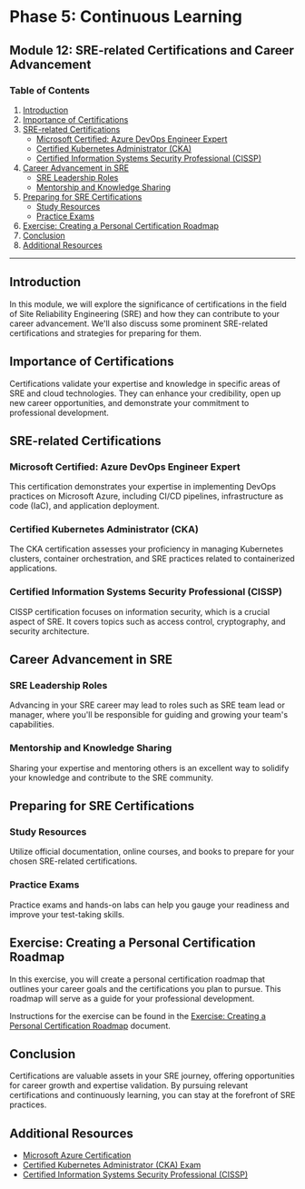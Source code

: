 # Phase 5: Continuous Learning 

## Module 12: SRE-related Certifications and Career Advancement

### Table of Contents

1. [Introduction](#introduction)
2. [Importance of Certifications](#importance-of-certifications)
3. [SRE-related Certifications](#sre-related-certifications)
   - [Microsoft Certified: Azure DevOps Engineer Expert](#microsoft-certified-azure-devops-engineer-expert)
   - [Certified Kubernetes Administrator (CKA)](#certified-kubernetes-administrator-cka)
   - [Certified Information Systems Security Professional (CISSP)](#certified-information-systems-security-professional-cissp)
4. [Career Advancement in SRE](#career-advancement-in-sre)
   - [SRE Leadership Roles](#sre-leadership-roles)
   - [Mentorship and Knowledge Sharing](#mentorship-and-knowledge-sharing)
5. [Preparing for SRE Certifications](#preparing-for-sre-certifications)
   - [Study Resources](#study-resources)
   - [Practice Exams](#practice-exams)
6. [Exercise: Creating a Personal Certification Roadmap](#exercise-creating-a-personal-certification-roadmap)
7. [Conclusion](#conclusion)
8. [Additional Resources](#additional-resources)

---

## Introduction

In this module, we will explore the significance of certifications in the field of Site Reliability Engineering (SRE) and how they can contribute to your career advancement. We'll also discuss some prominent SRE-related certifications and strategies for preparing for them.

## Importance of Certifications

Certifications validate your expertise and knowledge in specific areas of SRE and cloud technologies. They can enhance your credibility, open up new career opportunities, and demonstrate your commitment to professional development.

## SRE-related Certifications

### Microsoft Certified: Azure DevOps Engineer Expert

This certification demonstrates your expertise in implementing DevOps practices on Microsoft Azure, including CI/CD pipelines, infrastructure as code (IaC), and application deployment.

### Certified Kubernetes Administrator (CKA)

The CKA certification assesses your proficiency in managing Kubernetes clusters, container orchestration, and SRE practices related to containerized applications.

### Certified Information Systems Security Professional (CISSP)

CISSP certification focuses on information security, which is a crucial aspect of SRE. It covers topics such as access control, cryptography, and security architecture.

## Career Advancement in SRE

### SRE Leadership Roles

Advancing in your SRE career may lead to roles such as SRE team lead or manager, where you'll be responsible for guiding and growing your team's capabilities.

### Mentorship and Knowledge Sharing

Sharing your expertise and mentoring others is an excellent way to solidify your knowledge and contribute to the SRE community.

## Preparing for SRE Certifications

### Study Resources

Utilize official documentation, online courses, and books to prepare for your chosen SRE-related certifications.

### Practice Exams

Practice exams and hands-on labs can help you gauge your readiness and improve your test-taking skills.

## Exercise: Creating a Personal Certification Roadmap

In this exercise, you will create a personal certification roadmap that outlines your career goals and the certifications you plan to pursue. This roadmap will serve as a guide for your professional development.

Instructions for the exercise can be found in the [Exercise: Creating a Personal Certification Roadmap](./exercise-certification-roadmap.md) document.

## Conclusion

Certifications are valuable assets in your SRE journey, offering opportunities for career growth and expertise validation. By pursuing relevant certifications and continuously learning, you can stay at the forefront of SRE practices.

## Additional Resources

- [Microsoft Azure Certification](https://learn.microsoft.com/en-us/certifications/azure/)
- [Certified Kubernetes Administrator (CKA) Exam](https://www.cncf.io/certification/expert/cka/)
- [Certified Information Systems Security Professional (CISSP)](https://www.isc2.org/Certifications/CISSP)
